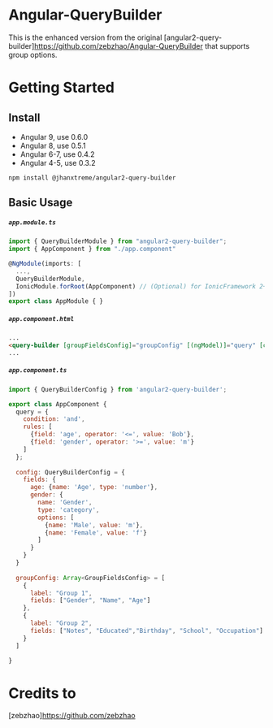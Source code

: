 # Angular-QueryBuilder
This is the enhanced version from the original [angular2-query-builder]https://github.com/zebzhao/Angular-QueryBuilder that supports group options.

# Getting Started

## Install

- Angular 9, use 0.6.0
- Angular 8, use 0.5.1
- Angular 6-7, use 0.4.2
- Angular 4-5, use 0.3.2

`npm install @jhanxtreme/angular2-query-builder`

## Basic Usage

##### `app.module.ts`
```javascript
import { QueryBuilderModule } from "angular2-query-builder";
import { AppComponent } from "./app.component"

@NgModule(imports: [
  ...,
  QueryBuilderModule,
  IonicModule.forRoot(AppComponent) // (Optional) for IonicFramework 2+
])
export class AppModule { }
```

##### `app.component.html`
```html
...
<query-builder [groupFieldsConfig]="groupConfig" [(ngModel)]="query" [config]="config"></query-builder>
...
```
##### `app.component.ts`
```javascript
import { QueryBuilderConfig } from 'angular2-query-builder';

export class AppComponent {
  query = {
    condition: 'and',
    rules: [
      {field: 'age', operator: '<=', value: 'Bob'},
      {field: 'gender', operator: '>=', value: 'm'}
    ]
  };
  
  config: QueryBuilderConfig = {
    fields: {
      age: {name: 'Age', type: 'number'},
      gender: {
        name: 'Gender',
        type: 'category',
        options: [
          {name: 'Male', value: 'm'},
          {name: 'Female', value: 'f'}
        ]
      }
    }
  }
  
  groupConfig: Array<GroupFieldsConfig> = [
    {
      label: "Group 1",
      fields: ["Gender", "Name", "Age"]
    },
    {
      label: "Group 2",
      fields: ["Notes", "Educated","Birthday", "School", "Occupation"]
    }
  ]

}
```

# Credits to
[zebzhao]https://github.com/zebzhao
